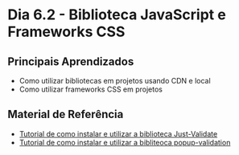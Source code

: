 # Dia 6.2 - Biblioteca JavaScript e Frameworks CSS

## Principais Aprendizados

- Como utilizar bibliotecas em projetos usando CDN e local
- Como utilizar frameworks CSS em projetos



## Material de Referência

- [Tutorial de como instalar e utilizar a biblioteca Just-Validate](https://www.cssscript.com/custom-html5-form-validator-vanilla-javascript-just-validate/)
- [Tutorial de como instalar e utilizar a bibliteoca popup-validation](https://www.cssscript.com/minimal-form-validation-popup-pure-javascript/)